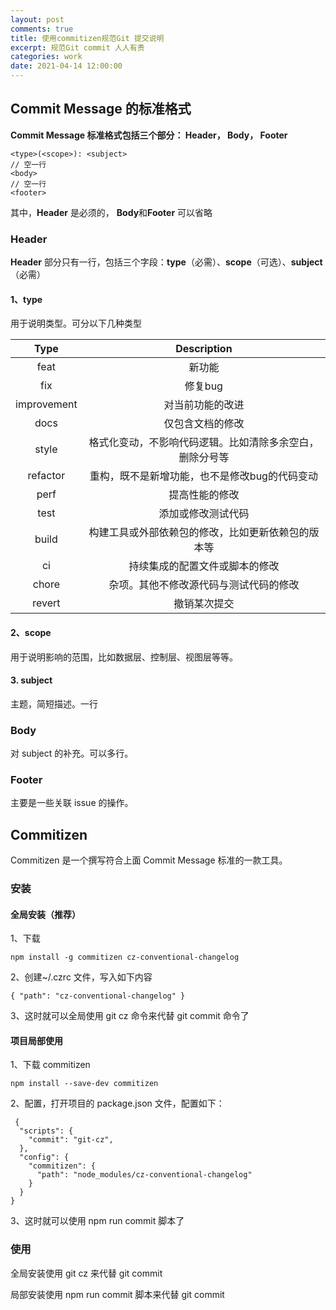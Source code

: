 ```yaml
---
layout: post
comments: true
title: 使用commitizen规范Git 提交说明
excerpt: 规范Git commit 人人有责
categories: work
date: 2021-04-14 12:00:00
---
```


## Commit Message 的标准格式

**Commit Message 标准格式包括三个部分： Header， Body， Footer**

```
<type>(<scope>): <subject>
// 空一行
<body>
// 空一行
<footer>
```

其中，**Header** 是必须的， **Body**和**Footer** 可以省略

### Header

**Header** 部分只有一行，包括三个字段：**type**（必需）、**scope**（可选）、**subject**（必需）

#### 1、type

用于说明类型。可分以下几种类型

|    Type     |                       Description                        |
| :---------: | :------------------------------------------------------: |
|    feat     |                          新功能                          |
|     fix     |                         修复bug                          |
| improvement |                     对当前功能的改进                     |
|    docs     |                     仅包含文档的修改                     |
|    style    | 格式化变动，不影响代码逻辑。比如清除多余空白，删除分号等 |
|  refactor   |      重构，既不是新增功能，也不是修改bug的代码变动       |
|    perf     |                      提高性能的修改                      |
|    test     |                    添加或修改测试代码                    |
|    build    |    构建工具或外部依赖包的修改，比如更新依赖包的版本等    |
|     ci      |              持续集成的配置文件或脚本的修改              |
|    chore    |          杂项。其他不修改源代码与测试代码的修改          |
|   revert    |                       撤销某次提交                       |

#### 2、scope

用于说明影响的范围，比如数据层、控制层、视图层等等。

#### 3. subject

主题，简短描述。一行

### Body

对 subject 的补充。可以多行。

### Footer

主要是一些关联 issue 的操作。

## Commitizen

Commitizen 是一个撰写符合上面 Commit Message 标准的一款工具。

### 安装

#### 全局安装（推荐）

1、下载

```
npm install -g commitizen cz-conventional-changelog
```

2、创建~/.czrc 文件，写入如下内容

```
{ "path": "cz-conventional-changelog" }
```

3、这时就可以全局使用 git cz 命令来代替 git commit 命令了

#### 项目局部使用

1、下载 commitizen

```
npm install --save-dev commitizen
```

2、配置，打开项目的 package.json 文件，配置如下：

```
 {
  "scripts": {
    "commit": "git-cz",
  },
  "config": {
    "commitizen": {
      "path": "node_modules/cz-conventional-changelog"
    }
  }
}
```

3、这时就可以使用 npm run commit 脚本了

### 使用

全局安装使用 git cz 来代替 git commit

局部安装使用 npm run commit 脚本来代替 git commit